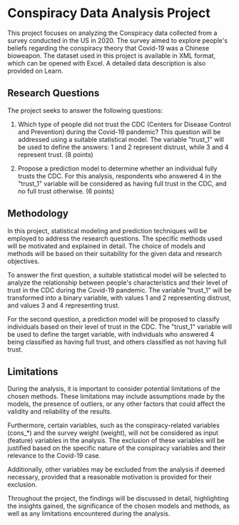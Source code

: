 # Conspiracy Data Analysis Project

This project focuses on analyzing the Conspiracy data collected from a survey conducted in the US in 2020. The survey aimed to explore people's beliefs regarding the conspiracy theory that Covid-19 was a Chinese bioweapon. The dataset used in this project is available in XML format, which can be opened with Excel. A detailed data description is also provided on Learn.

## Research Questions

The project seeks to answer the following questions:

1. Which type of people did not trust the CDC (Centers for Disease Control and Prevention) during the Covid-19 pandemic? This question will be addressed using a suitable statistical model. The variable "trust_1" will be used to define the answers: 1 and 2 represent distrust, while 3 and 4 represent trust. (8 points)

2. Propose a prediction model to determine whether an individual fully trusts the CDC. For this analysis, respondents who answered 4 in the "trust_1" variable will be considered as having full trust in the CDC, and no full trust otherwise. (6 points)

## Methodology

In this project, statistical modeling and prediction techniques will be employed to address the research questions. The specific methods used will be motivated and explained in detail. The choice of models and methods will be based on their suitability for the given data and research objectives.

To answer the first question, a suitable statistical model will be selected to analyze the relationship between people's characteristics and their level of trust in the CDC during the Covid-19 pandemic. The variable "trust_1" will be transformed into a binary variable, with values 1 and 2 representing distrust, and values 3 and 4 representing trust.

For the second question, a prediction model will be proposed to classify individuals based on their level of trust in the CDC. The "trust_1" variable will be used to define the target variable, with individuals who answered 4 being classified as having full trust, and others classified as not having full trust.

## Limitations

During the analysis, it is important to consider potential limitations of the chosen methods. These limitations may include assumptions made by the models, the presence of outliers, or any other factors that could affect the validity and reliability of the results.

Furthermore, certain variables, such as the conspiracy-related variables (cons_*) and the survey weight (weight), will not be considered as input (feature) variables in the analysis. The exclusion of these variables will be justified based on the specific nature of the conspiracy variables and their relevance to the Covid-19 case.

Additionally, other variables may be excluded from the analysis if deemed necessary, provided that a reasonable motivation is provided for their exclusion.

Throughout the project, the findings will be discussed in detail, highlighting the insights gained, the significance of the chosen models and methods, as well as any limitations encountered during the analysis.